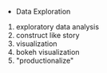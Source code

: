 * Data Exploration 
1. exploratory data analysis
2. construct like story
3. visualization
4. bokeh visualization
5. "productionalize"
